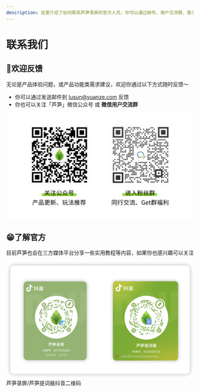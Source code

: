 ```yaml
---
description: 这里介绍了如何联系芦笋录屏的官方人员，你可以通过邮件、用户交流群、第三方官方账号等方式联络
---
```


# 联系我们

## 🌼欢迎反馈

无论是产品体验问题，或产品功能类需求建议，欢迎你通过以下方式随时反馈～

* 你可以通过发送邮件到 [lusun@yuanze.com](mailto:lusun@yuanze.com) 反馈
* 你也可以关注「芦笋」微信公众号 或 **微信用户交流群**

<img src="./public/.gitbook/assets/lupingwechat.png" alt="">

## 😁了解官方

目前芦笋也会在三方媒体平台分享一些实用教程等内容，如果你也感兴趣可以关注

<img src="./public/.gitbook/assets/douyinerweima.png" alt="">
<ImgDesc>芦笋录屏/芦笋提词器抖音二维码</ImgDesc>
